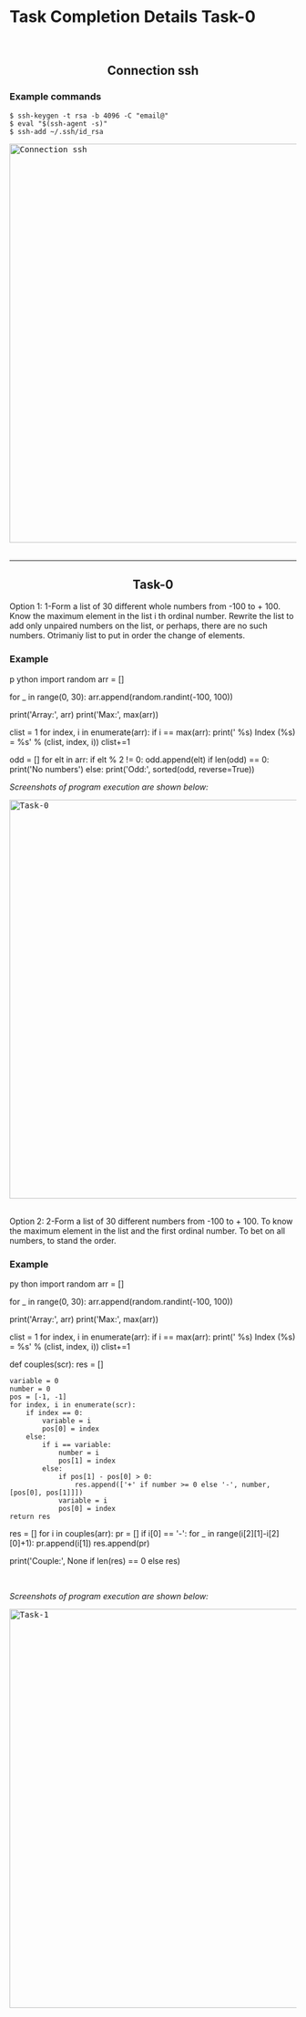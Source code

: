 # Task Completion Details Task-0 

<br>
<h2 align="center">Connection ssh</h2>

### Example commands

```shell
$ ssh-keygen -t rsa -b 4096 -C "email@"
$ eval "$(ssh-agent -s)"
$ ssh-add ~/.ssh/id_rsa
```
<kbd>
    <img src="../Images/Screenshot-3.png" width="700px" title="Connection ssh">
</kbd>
    
<br>
<br>
<hr>

<h2 align="center">Task-0</h2>
<p align="left">Option 1: 1-Form a list of 30 different whole numbers from -100 to + 100. Know the maximum element in the list і th ordinal number. Rewrite the list to add only unpaired numbers on the list, or perhaps, there are no such numbers. Otrimaniy list to put in order the change of elements.</p>

### Example

p
ython
import random
arr = []

for _ in range(0, 30):
    arr.append(random.randint(-100, 100))

print('Array:', arr)
print('Max:', max(arr))

clist = 1
for index, i in enumerate(arr):
    if i == max(arr):
        print('   %s) Index (%s) = %s' % (clist, index, i))
        clist+=1

odd = []
for elt in arr:
    if elt % 2 != 0:
        odd.append(elt)
if len(odd) == 0:
    print('No numbers')
else:
    print('Odd:', sorted(odd, reverse=True))

<em><p align="left">Screenshots of program execution are shown below:</p></em>

<kbd>
    <img src="../Images/Screenshot-1_Task-1.png" width="700px" title="Task-0">
</kbd>
 
<br>
<br>

<p align="left">Option 2: 2-Form a list of 30 different numbers from -100 to + 100. To know the maximum element in the list and the first ordinal number. To bet on all numbers, to stand the order.</p>

### Example

py
thon
import random
arr = []

for _ in range(0, 30):
    arr.append(random.randint(-100, 100))

print('Array:', arr)
print('Max:', max(arr))

clist = 1
for index, i in enumerate(arr):
    if i == max(arr):
        print('   %s) Index (%s) = %s' % (clist, index, i))
        clist+=1

def couples(scr):
    res = []

    variable = 0
    number = 0
    pos = [-1, -1]
    for index, i in enumerate(scr):
        if index == 0:
            variable = i
            pos[0] = index
        else:
            if i == variable:
                number = i
                pos[1] = index
            else:
                if pos[1] - pos[0] > 0:
                    res.append(['+' if number >= 0 else '-', number, [pos[0], pos[1]]])
                variable = i
                pos[0] = index
    return res

res = []
for i in couples(arr):
    pr = []
    if i[0] == '-':
        for _ in range(i[2][1]-i[2][0]+1):
            pr.append(i[1])
        res.append(pr)

print('Couple:', None if len(res) == 0 else res)

<br>
<em><p align="left">Screenshots of program execution are shown below:</p></em>

<kbd>
    <img src="../Images/Screenshot-2_Task-2.png" width="700px" alt="Task-1">
</kbd>
